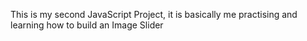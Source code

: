 This is my second JavaScript Project, it is basically me practising and learning how to build an Image Slider

